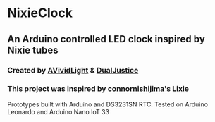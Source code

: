 # **NixieClock**
## An Arduino controlled LED clock inspired by Nixie tubes
### Created by [AVividLight](https://github.com/AVividLight) & [DualJustice](https://github.com/DualJustice)
### This project was inspired by [connornishijima's](https://github.com/connornishijima) Lixie

Prototypes built with Arduino and DS3231SN RTC. Tested on Arduino Leonardo and Arduino Nano IoT 33
